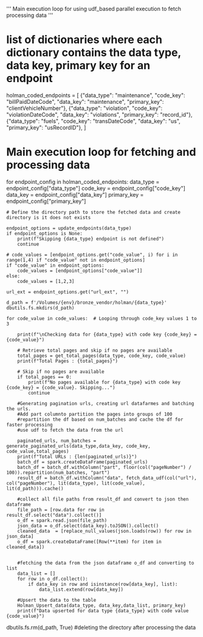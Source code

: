 '''
Main execution loop for using udf_based parallel execution to fetch processing data
'''

# list of dictionaries where each dictionary contains the data type, data key, primary key for an endpoint
holman_coded_endpoints = [
    {"data_type": "maintenance", "code_key": "billPaidDateCode", "data_key": "maintenance", "primary_key": "clientVehicleNumber"},
    {"data_type": "violation", "code_key": "violationDateCode", "data_key": "violations", "primary_key": "record_id"},
     {"data_type": "fuels", "code_key": "transDateCode", "data_key": "us", "primary_key": "usRecordID"},
]



# Main execution loop for fetching and processing data
for endpoint_config in holman_coded_endpoints:
    data_type = endpoint_config["data_type"]
    code_key = endpoint_config["code_key"]
    data_key = endpoint_config["data_key"]
    primary_key = endpoint_config["primary_key"]

    # Define the directory path to store the fetched data and create directory is it does not exists

    endpoint_options = update_endpoints(data_type)
    if endpoint_options is None:
        print(f"Skipping {data_type} endpoint is not defined")
        continue

    # code_values = [endpoint_options.get("code_value", i) for i in range(1,4) if "code_value" not in endpoint_options]
    if "code_value" in endpoint_options:
        code_values = [endpoint_options["code_value"]]
    else:
        code_values = [1,2,3]

    url_ext = endpoint_options.get("url_ext", "")

    d_path = f'/Volumes/{env}/bronze_vendor/holman/{data_type}'
    dbutils.fs.mkdirs(d_path)

    for code_value in code_values:  # Looping through code_key values 1 to 3

        print(f"\nChecking data for {data_type} with code key {code_key} = {code_value}")

        # Retrieve total pages and skip if no pages are available
        total_pages = get_total_pages(data_type, code_key, code_value)
        print(f"Total Pages : {total_pages}")
        
        # Skip if no pages are available
        if total_pages == 0:
            print(f"No pages available for {data_type} with code key {code_key} = {code_value}. Skipping...")
            continue
        
        #Generating pagination urls, creating url datafarmes and batching the urls. 
        #Add part columnto partition the pages into groups of 100
        #repartition the df based on num_batches and cache the df for faster processing
        #use udf to fetch the data from the url

        paginated_urls, num_batches = generate_paginated_urls(data_type,data_key, code_key, code_value,total_pages)
        print(f"Total URLs : {len(paginated_urls)}")
        batch_df = spark.createDataFrame(paginated_urls)
        batch_df = batch_df.withColumn("part", floor(col("pageNumber") / 100)).repartition(num_batches, "part")
        result_df = batch_df.withColumn("data", fetch_data_udf(col("url"), col("pageNumber"), lit(data_type), lit(code_value), lit(d_path))).cache()

        #collect all file paths from result_df and convert to json then dataframe
        file_path = [row.data for row in result_df.select("data").collect()]
        o_df = spark.read.json(file_path)
        json_data = o_df.select(data_key).toJSON().collect()
        cleaned_data  = [replace_null_values(json.loads(row)) for row in json_data]
        o_df = spark.createDataFrame([Row(**item) for item in cleaned_data])


        #fetching the data from the json dataframe o_df and converting to list
        data_list = []
        for row in o_df.collect():
            if data_key in row and isinstance(row[data_key], list):
                data_list.extend(row[data_key])

        #Upsert the data to the table
        Holman_Upsert_data(data_type, data_key,data_list, primary_key)
        print(f"Data upserted for data type {data_type} with code value {code_value}")

dbutils.fs.rm(d_path, True) #deleting the directory after processing the data
